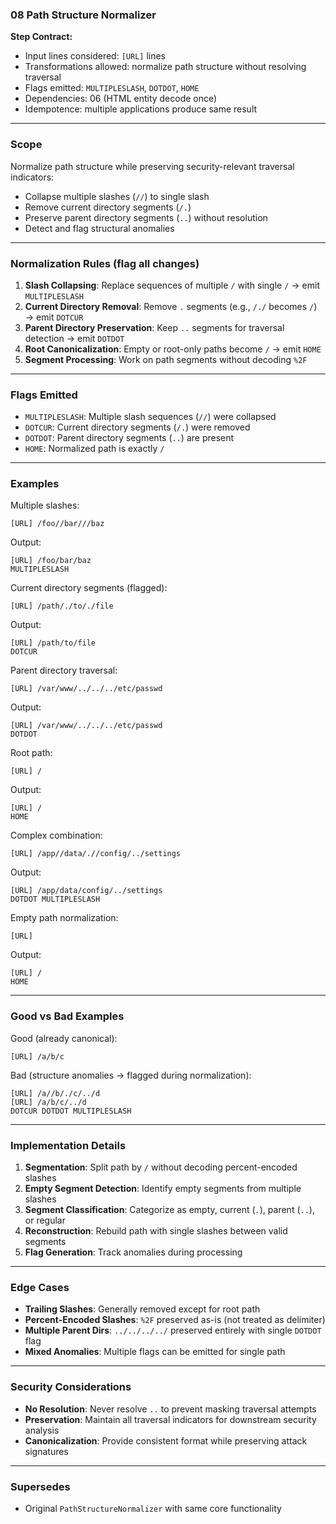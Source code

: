 ### 08 Path Structure Normalizer

**Step Contract:**
- Input lines considered: `[URL]` lines
- Transformations allowed: normalize path structure without resolving traversal
- Flags emitted: `MULTIPLESLASH`, `DOTDOT`, `HOME`
- Dependencies: 06 (HTML entity decode once)
- Idempotence: multiple applications produce same result

---

### Scope

Normalize path structure while preserving security-relevant traversal indicators:
- Collapse multiple slashes (`//`) to single slash
- Remove current directory segments (`/.`)
- Preserve parent directory segments (`..`) without resolution
- Detect and flag structural anomalies

---

### Normalization Rules (flag all changes)

1. **Slash Collapsing**: Replace sequences of multiple `/` with single `/` → emit `MULTIPLESLASH`
2. **Current Directory Removal**: Remove `.` segments (e.g., `/./` becomes `/`) → emit `DOTCUR`
3. **Parent Directory Preservation**: Keep `..` segments for traversal detection → emit `DOTDOT`
4. **Root Canonicalization**: Empty or root-only paths become `/` → emit `HOME`
5. **Segment Processing**: Work on path segments without decoding `%2F`

---

### Flags Emitted

- `MULTIPLESLASH`: Multiple slash sequences (`//`) were collapsed
- `DOTCUR`: Current directory segments (`/.`) were removed
- `DOTDOT`: Parent directory segments (`..`) are present
- `HOME`: Normalized path is exactly `/`

---

### Examples

Multiple slashes:
```
[URL] /foo//bar///baz
```

Output:
```
[URL] /foo/bar/baz
MULTIPLESLASH
```

Current directory segments (flagged):
```
[URL] /path/./to/./file
```

Output:
```
[URL] /path/to/file
DOTCUR
```

Parent directory traversal:
```
[URL] /var/www/../../../etc/passwd
```

Output:
```
[URL] /var/www/../../../etc/passwd
DOTDOT
```

Root path:
```
[URL] /
```

Output:
```
[URL] /
HOME
```

Complex combination:
```
[URL] /app//data/.//config/../settings
```

Output:
```
[URL] /app/data/config/../settings
DOTDOT MULTIPLESLASH
```

Empty path normalization:
```
[URL] 
```

Output:
```
[URL] /
HOME
```

---

### Good vs Bad Examples

Good (already canonical):
```
[URL] /a/b/c
```

Bad (structure anomalies → flagged during normalization):
```
[URL] /a//b/./c/../d
[URL] /a/b/c/../d
DOTCUR DOTDOT MULTIPLESLASH
```

---

### Implementation Details

1. **Segmentation**: Split path by `/` without decoding percent-encoded slashes
2. **Empty Segment Detection**: Identify empty segments from multiple slashes
3. **Segment Classification**: Categorize as empty, current (`.`), parent (`..`), or regular
4. **Reconstruction**: Rebuild path with single slashes between valid segments
5. **Flag Generation**: Track anomalies during processing

---

### Edge Cases

- **Trailing Slashes**: Generally removed except for root path
- **Percent-Encoded Slashes**: `%2F` preserved as-is (not treated as delimiter)
- **Multiple Parent Dirs**: `../../../../` preserved entirely with single `DOTDOT` flag
- **Mixed Anomalies**: Multiple flags can be emitted for single path

---

### Security Considerations

- **No Resolution**: Never resolve `..` to prevent masking traversal attempts
- **Preservation**: Maintain all traversal indicators for downstream security analysis
- **Canonicalization**: Provide consistent format while preserving attack signatures

---

### Supersedes

- Original `PathStructureNormalizer` with same core functionality

